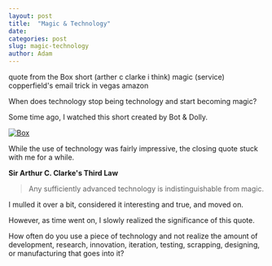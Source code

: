 ```yaml
---
layout: post
title:  "Magic & Technology"
date:   
categories: post
slug: magic-technology
author: Adam
---
```


quote from the Box short (arther c clarke i think)
magic (service)
copperfield's email trick in vegas
amazon

When does technology stop being technology and start becoming magic?

Some time ago, I watched this short created by Bot & Dolly.

[![Box](http://img.youtube.com/vi/lX6JcybgDFo/0.jpg)](https://www.youtube.com/watch?v=lX6JcybgDFo "Box")

While the use of technology was fairly impressive, the closing quote stuck with me for a while.

**Sir Arthur C. Clarke's Third Law**

> Any sufficiently advanced technology is indistinguishable from magic.

I mulled it over a bit, considered it interesting and true, and moved on.

However, as time went on, I slowly realized the significance of this quote.

How often do you use a piece of technology and not realize the amount of development, research, innovation, iteration, testing, scrapping, designing, or manufacturing that goes into it?